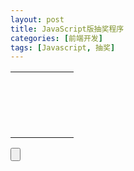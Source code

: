 ```yaml
---
layout: post
title: JavaScript版抽奖程序
categories: [前端开发]
tags: [Javascript, 抽奖]
---
```

<link rel="stylesheet" href="/public/css/demo.css"/>
<div id="lottery" class="lottery">
    <table class="lottery-box" id="lottery-box">
        <tbody>
        <tr>
            <td id="prize1">&nbsp;</td>
            <td id="prize2">&nbsp;</td>
            <td id="prize3">&nbsp;</td>
            <td id="prize4">&nbsp;</td>
            <td id="prize5">&nbsp;</td>
        </tr>
        <tr>
            <td id="prize6">&nbsp;</td>
            <td>&nbsp;</td>
            <td>&nbsp;</td>
            <td>&nbsp;</td>
            <td id="prize7">&nbsp;</td>
        </tr>
        <tr>
            <td id="prize8">&nbsp;</td>
            <td>&nbsp;</td>
            <td>&nbsp;</td>
            <td>&nbsp;</td>
            <td id="prize9">&nbsp;</td>
        </tr>
        <tr>
            <td id="prize10">&nbsp;</td>
            <td id="prize11">&nbsp;</td>
            <td id="prize12">&nbsp;</td>
            <td id="prize13">&nbsp;</td>
            <td id="prize14">&nbsp;</td>
        </tr>
        </tbody>
    </table>
    <input type="button" id="btn-lottery" class="btn-lottery"/>
</div>
<script src="/public/js/lottery.js"></script>
